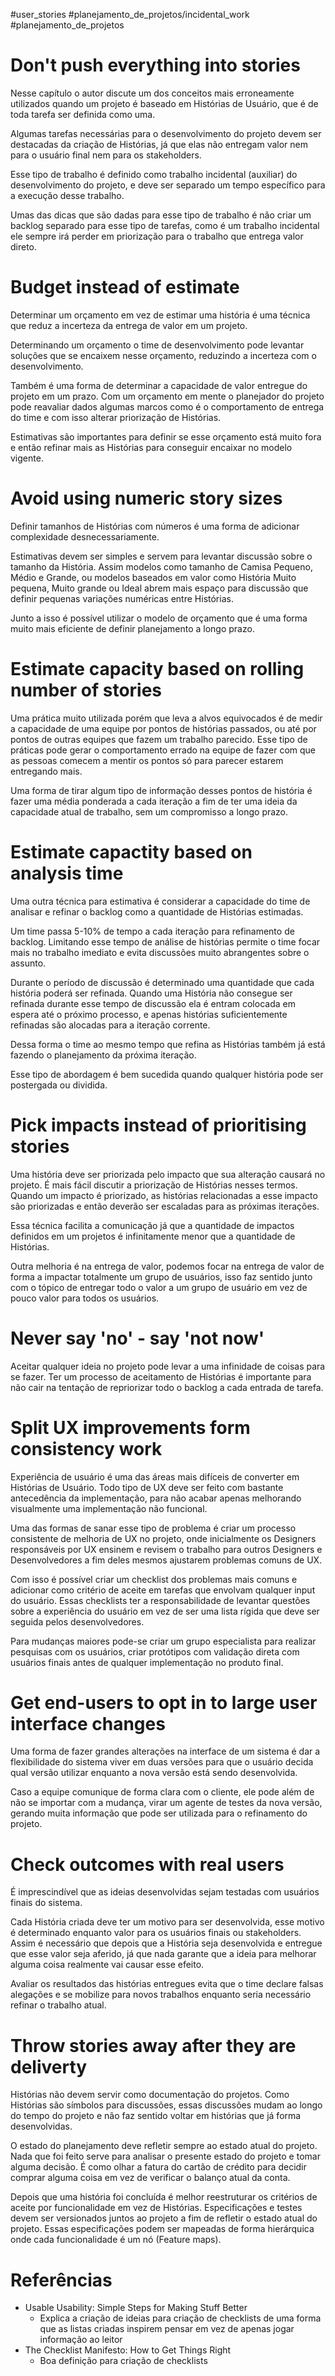 #user_stories 
#planejamento_de_projetos/incidental_work 
#planejamento_de_projetos 


# Don't push everything into stories

Nesse capítulo o autor discute um dos conceitos mais erroneamente utilizados quando um projeto é baseado em Histórias de Usuário, que é de toda tarefa ser definida como uma.

Algumas tarefas necessárias para o desenvolvimento do projeto devem ser destacadas da criação de Histórias, já que elas não entregam valor nem para o usuário final nem para os stakeholders.

Esse tipo de trabalho é definido como trabalho incidental (auxiliar) do desenvolvimento do projeto, e deve ser separado um tempo específico para a execução desse trabalho.

Umas das dicas que são dadas para esse tipo de trabalho é não criar um backlog separado para esse tipo de tarefas, como é um trabalho incidental ele sempre irá perder em priorização para o trabalho que entrega valor direto.

# Budget instead of estimate

Determinar um orçamento em vez de estimar uma história é uma técnica que reduz a incerteza da entrega de valor em um projeto.

Determinando um orçamento o time de desenvolvimento pode levantar soluções que se encaixem nesse orçamento, reduzindo a incerteza com o desenvolvimento.

Também é uma forma de determinar a capacidade de valor entregue do projeto em um prazo. Com um orçamento em mente o planejador do projeto pode reavaliar dados algumas marcos como é o comportamento de entrega do time e com isso alterar priorização de Histórias.

Estimativas são importantes para definir se esse orçamento está muito fora e então refinar mais as Histórias para conseguir encaixar no modelo vigente.


# Avoid using numeric story sizes

Definir tamanhos de Histórias com números é uma forma de adicionar complexidade desnecessariamente.

Estimativas devem ser simples e servem para levantar discussão sobre o tamanho da História. Assim modelos como tamanho de Camisa Pequeno, Médio e Grande, ou modelos baseados em valor como História Muito pequena, Muito grande ou Ideal abrem mais espaço para discussão que definir pequenas variações numéricas entre Histórias.

Junto a isso é possível utilizar o modelo de orçamento que é uma forma muito mais eficiente de definir planejamento a longo prazo.

# Estimate capacity based on rolling number of stories

Uma prática muito utilizada porém que leva a alvos equivocados é de medir a capacidade de uma equipe por pontos de histórias passados, ou até por pontos de outras equipes que fazem um trabalho parecido. Esse tipo de práticas pode gerar o comportamento errado na equipe de fazer com que as pessoas comecem a mentir os pontos só para parecer estarem entregando mais.

Uma forma de tirar algum tipo de informação desses pontos de história é fazer uma média ponderada a cada iteração a fim de ter uma ideia da capacidade atual de trabalho, sem um compromisso a longo prazo.

# Estimate capactity based on analysis time

Uma outra técnica para estimativa é considerar a capacidade do time de analisar e refinar o backlog como a quantidade de Histórias estimadas.

Um time passa 5-10% de tempo a cada iteração para refinamento de backlog. Limitando esse tempo de análise de histórias permite o time focar mais no trabalho imediato e evita discussões muito abrangentes sobre o assunto. 

Durante o período de discussão é determinado uma quantidade que cada história poderá ser refinada. Quando uma História não consegue ser refinada durante esse tempo de discussão ela é entram colocada em espera até o próximo processo, e apenas histórias suficientemente refinadas são alocadas para a iteração corrente.

Dessa forma o time ao mesmo tempo que refina as Histórias também já está fazendo o planejamento da próxima iteração.

Esse tipo de abordagem é bem sucedida quando qualquer história pode ser postergada ou dividida.

# Pick impacts instead of prioritising stories

Uma história deve ser priorizada pelo impacto que sua alteração causará no projeto. É mais fácil discutir a priorização de Histórias nesses termos. Quando um impacto é priorizado, as histórias relacionadas a esse impacto são priorizadas e então deverão ser escaladas para as próximas iterações.

Essa técnica facilita a comunicação já que a quantidade de impactos definidos em um projetos é infinitamente menor que a quantidade de Histórias.

Outra melhoria é na entrega de valor, podemos focar na entrega de valor de forma a impactar totalmente um grupo de usuários, isso faz sentido junto com o tópico de entregar todo o valor a um grupo de usuário em vez de pouco valor para todos os usuários.

# Never say 'no' - say 'not now'

Aceitar qualquer ideia no projeto pode levar a uma infinidade de coisas para se fazer. Ter um processo de aceitamento de Histórias é importante para não cair na tentação de repriorizar todo o backlog a cada entrada de tarefa.

# Split UX improvements form consistency work

Experiência de usuário é uma das áreas mais difíceis de converter em Histórias de Usuário. Todo tipo de UX deve ser feito com bastante antecedência da implementação, para não acabar apenas melhorando visualmente uma implementação não funcional.

Uma das formas de sanar esse tipo de problema é criar um processo consistente de melhoria de UX no projeto, onde inicialmente os Designers responsáveis por UX ensinem e revisem o trabalho para outros Designers e Desenvolvedores a fim deles mesmos ajustarem problemas comuns de UX.

Com isso é possível criar um checklist dos problemas mais comuns e adicionar como critério de aceite em tarefas que envolvam qualquer input do usuário. Essas checklists ter a responsabilidade de levantar questões sobre a experiência do usuário em vez de ser uma lista rígida que deve ser seguida pelos desenvolvedores.

Para mudanças maiores pode-se criar um grupo especialista para realizar pesquisas com os usuários, criar protótipos com validação direta com usuários finais antes de qualquer implementação no produto final.

# Get end-users to opt in to large user interface changes

Uma forma de fazer grandes alterações na interface de um sistema é dar a flexibilidade do sistema viver em duas versões para que o usuário decida qual versão utilizar enquanto a nova versão está sendo desenvolvida.

Caso a equipe comunique de forma clara com o cliente, ele pode além de não se importar com a mudança, virar um agente de testes da nova versão, gerando muita informação que pode ser utilizada para o refinamento do projeto.

# Check outcomes with real users

É imprescindível que as ideias desenvolvidas sejam testadas com usuários finais do sistema.

Cada História criada deve ter um motivo para ser desenvolvida, esse motivo é determinado enquanto valor para os usuários finais ou stakeholders. Assim é necessário que depois que a História seja desenvolvida e entregue que esse valor seja aferido, já que nada garante que a ideia para melhorar alguma coisa realmente vai causar esse efeito.

Avaliar os resultados das histórias entregues evita que o time declare falsas alegações e se mobilize para novos trabalhos enquanto seria necessário refinar o trabalho atual.


# Throw stories away after they are deliverty

Histórias não devem servir como documentação do projetos. Como Histórias são símbolos para discussões, essas discussões mudam ao longo do tempo do projeto e não faz sentido voltar em histórias que já forma desenvolvidas.

O estado do planejamento deve refletir sempre ao estado atual do projeto. Nada que foi feito serve para analisar o presente estado do projeto e tomar alguma decisão. É como olhar a fatura do cartão de crédito para decidir comprar alguma coisa em vez de verificar o balanço atual da conta.

Depois que uma história foi concluída é melhor reestruturar os critérios de aceite por funcionalidade em vez de Histórias. Especificações e testes devem ser versionados juntos ao projeto a fim de refletir o estado atual do projeto. Essas especificações podem ser mapeadas de forma hierárquica onde cada funcionalidade é um nó (Feature maps).

# Referências
- Usable Usability: Simple Steps for Making Stuff Better
	- Explica a criação de ideias para criação de checklists de uma forma que as listas criadas inspirem pensar em vez de apenas jogar informação ao leitor
- The Checklist Manifesto: How to Get Things Right
	- Boa definição para criação de checklists